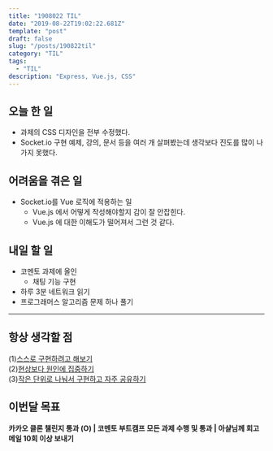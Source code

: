 ```yaml
---
title: "1908022 TIL"
date: "2019-08-22T19:02:22.681Z"
template: "post"
draft: false
slug: "/posts/190822til"
category: "TIL"
tags:
  - "TIL"
description: "Express, Vue.js, CSS"
---
```


## 오늘 한 일

- 과제의 CSS 디자인을 전부 수정했다.
- Socket.io 구현 예제, 강의, 문서 등을 여러 개 살펴봤는데 생각보다 진도를 많이 나가지 못했다.

## 어려움을 겪은 일

- Socket.io를 Vue 로직에 적용하는 일
  - Vue.js 에서 어떻게 작성해야할지 감이 잘 안잡힌다.
  - Vue.js 에 대한 이해도가 떨어져서 그런 것 같다.

## 내일 할 일

- 코멘토 과제에 올인
  - 채팅 기능 구현
- 하루 3분 네트워크 읽기
- 프로그래머스 알고리즘 문제 하나 풀기

---



## 항상 생각할 점

(1)<u>스스로 구현하려고 해보기</u> <br>(2)<u>현상보다 원인에 집중하기</u> <br>(3)<u>작은 단위로 나눠서 구현하고 자주 공유하기</u>



## 이번달 목표

**카카오 클론 챌린지 통과 (O) | 코멘토 부트캠프 모든 과제 수행 및 통과 | 아샬님께 회고 메일 10회 이상 보내기**

